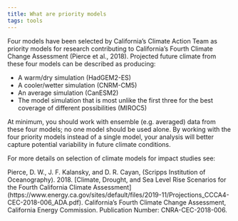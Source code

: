 ```yaml
---
title: What are priority models
tags: tools
---
```


Four models have been selected by California’s Climate Action Team as priority models for research contributing to California’s Fourth Climate Change Assessment (Pierce et al., 2018). Projected future climate from these four models can be described as producing:

- A warm/dry simulation (HadGEM2-ES)
- A cooler/wetter simulation (CNRM-CM5)
- An average simulation (CanESM2)
- The model simulation that is most unlike the first three for the best coverage of different possibilities (MIROC5)

At minimum, you should work with ensemble (e.g. averaged) data from these four models; no one model should be used alone. By working with the four priority models instead of a single model, your analysis will better capture potential variability in future climate conditions.

For more details on selection of climate models for impact studies see: 

<p class="reference">
 Pierce, D. W., J. F. Kalansky, and D. R. Cayan, (Scripps Institution of Oceanography). 2018. [Climate, Drought, and Sea Level Rise Scenarios for the Fourth California Climate Assessment](https://www.energy.ca.gov/sites/default/files/2019-11/Projections_CCCA4-CEC-2018-006_ADA.pdf). California’s Fourth Climate Change Assessment, California Energy Commission. Publication Number: CNRA-CEC-2018-006.
</p>


